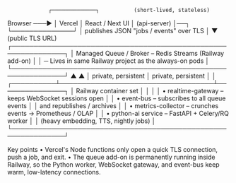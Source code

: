                  ┌──────────────┐           (short-lived, stateless)
Browser  ───►    │    Vercel    │   React / Next UI
                 │ (api-server) │──┐
                 └──────────────┘  │  publishes JSON "jobs / events" over TLS
                                   │
                                   ▼
                         (public TLS URL)
┌──────────────────────────────────────────────────────────────┐
│     Managed Queue / Broker – Redis Streams (Railway add-on)  │
│     ─ Lives in same Railway project as the always-on pods    │
└──────────────────────────────────────────────────────────────┘
           ▲                                   ▲
           │ private, persistent               │ private, persistent
           │                                   │
┌──────────┴───────────────────────────────────┴───────────────┐
│                     Railway container set                    │
│                                                              │
│ • realtime-gateway   – keeps WebSocket sessions open         │
│ • event-bus          – subscribes to all queue events        │
│                         and republishes / archives           │
│ • metrics-collector  – crunches events → Prometheus / OLAP   │
│ • python-ai service  – FastAPI + Celery/RQ worker            │
│                         (heavy embedding, TTS, nightly jobs) │
└──────────────────────────────────────────────────────────────┘

Key points
• Vercel's Node functions only open a quick TLS connection, push a job, and exit.
• The queue add-on is permanently running inside Railway, so the Python worker, WebSocket gateway, and event-bus keep warm, low-latency connections.

<!-- ------------------------------------------------------------------ -->
<!-- TODO: USER FLOW 1 – IMPORT COMPLETION EVENT STREAM ---------------- -->
<!--
     We will publish a `script.import.completed` entry (fields: job_id, program_id,
     module_seq, day_seq, persona_id, importer, ts) to Redis Streams.  This
     allows downstream services (analytics, WebSocket gateway, diff worker, etc.)
     to fan-out from a uniform queue without persisting operational metadata in
     Neo4j.  Implementation will be tackled alongside API-server milestone M2.
-->